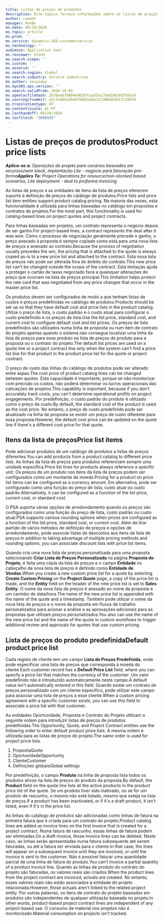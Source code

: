 ```yaml
---
title: Listas de preços de produtos
description: Este tópico fornece informações sobre as listas de preços nos preços do catálogo utilizados para propostas e contratos de projeto.
author: rumant
manager: AnnBe
ms.date: 09/18/2020
ms.topic: article
ms.prod: ''
ms.service: dynamics-365-customerservice
ms.technology: ''
audience: Application User
ms.reviewer: kfend
ms.search.scope: ''
ms.custom: ''
ms.assetid: ''
ms.search.region: Global
ms.search.industry: Service industries
ms.author: suvaidya
ms.dyn365.ops.version: ''
ms.search.validFrom: 2020-10-01
ms.openlocfilehash: 3570aeb78804e9b267caa55a27e02d6c8df9a5c6
ms.sourcegitcommit: a2c3cd49a3b667b8b5edaa31788b4b9b1f728d78
ms.translationtype: HT
ms.contentlocale: pt-PT
ms.lasthandoff: 09/28/2020
ms.locfileid: "3898185"
---
```

# <a name="product-price-lists"></a><span data-ttu-id="391c5-103">Listas de preços de produtos</span><span class="sxs-lookup"><span data-stu-id="391c5-103">Product price lists</span></span>

<span data-ttu-id="391c5-104">_**Aplica-se a:** Operações do projeto para cenários baseados em recursos/sem stock, implantação Lite - negócio para faturação pró-forma_</span><span class="sxs-lookup"><span data-stu-id="391c5-104">_**Applies To:** Project Operations for resource/non-stocked based scenarios, Lite deployment - deal to proforma invoicing_</span></span>

<span data-ttu-id="391c5-105">As listas de preços e as entidades de itens da lista de preços oferecem suporte à definição de preços do catálogo de produtos.</span><span class="sxs-lookup"><span data-stu-id="391c5-105">Price lists and price list item entities support product catalog pricing.</span></span> <span data-ttu-id="391c5-106">Na maioria das vezes, esta funcionalidade é utilizada para linhas baseadas no catálogo em propostas e contratos de projetos.</span><span class="sxs-lookup"><span data-stu-id="391c5-106">For the most part, this functionality is used for catalog-based lines on project quotes and project contracts.</span></span>

<span data-ttu-id="391c5-107">Para linhas baseadas em projetos, um contrato representa o negócio depois de ser ganho.</span><span class="sxs-lookup"><span data-stu-id="391c5-107">For project-based lines, a contract represents the deal after it was won.</span></span> <span data-ttu-id="391c5-108">Como o processo de negociação geralmente precede o ganho, o preço anexado à proposta é sempre copiado como está para uma nova lista de preços e anexado ao contrato.</span><span class="sxs-lookup"><span data-stu-id="391c5-108">Because the process of negotiation usually precedes the win, the pricing that is attached to the quote is always copied as-is to a new price list and attached to the contract.</span></span> <span data-ttu-id="391c5-109">Esta nova lista de preços não pode ser alterada fora do âmbito do contrato.</span><span class="sxs-lookup"><span data-stu-id="391c5-109">This new price list can't be changed outside the scope of the contract.</span></span> <span data-ttu-id="391c5-110">Esta limitação ajuda a proteger o cartão de taxas negociado face a quaisquer alterações de preço que ocorram na lista de preços principal.</span><span class="sxs-lookup"><span data-stu-id="391c5-110">This limitation helps protect the rate card that was negotiated from any price changes that occur in the master price list.</span></span>

<span data-ttu-id="391c5-111">Os produtos devem ser configurados de modo a que tenham listas de custos e preços predefinidas no catálogo de produtos.</span><span class="sxs-lookup"><span data-stu-id="391c5-111">Products should be set up so that they have default cost and price lists in the product catalog.</span></span> <span data-ttu-id="391c5-112">Utilize o preço de lista, o custo padrão e o custo atual para configurar o custo predefinido e os preços de lista.</span><span class="sxs-lookup"><span data-stu-id="391c5-112">Use the list price, standard cost, and current cost to configure default cost and list prices.</span></span> <span data-ttu-id="391c5-113">Os preços de lista predefinidos são utilizados numa linha de proposta ou num item de contrato do projeto apenas quando o sistema não consegue localizar uma linha da lista de preços para esse produto na lista de preços do produto para a proposta ou o contrato do projeto.</span><span class="sxs-lookup"><span data-stu-id="391c5-113">The default list prices are used on a quote line or a project contract line only when the system can't find a price list line for that product in the product price list for the quote or project contract.</span></span>

<span data-ttu-id="391c5-114">O preço de custo das linhas do catálogo de produtos pode ser alterado entre aspas.</span><span class="sxs-lookup"><span data-stu-id="391c5-114">The cost price of product catalog lines can be changed between quotes.</span></span> <span data-ttu-id="391c5-115">Esta capacidade é importante, porque se não monitorizar com precisão os custos, não poderá determinar os lucros operacionais das cativações de projetos.</span><span class="sxs-lookup"><span data-stu-id="391c5-115">This capability is important, because if you don't accurately track costs, you can't determine operational profits on project engagements.</span></span> <span data-ttu-id="391c5-116">Por predefinição, o custo padrão do produto é utilizado como o preço de custo.</span><span class="sxs-lookup"><span data-stu-id="391c5-116">By default, the standard cost of the product is used as the cost price.</span></span> <span data-ttu-id="391c5-117">No entanto, o preço de custo predefinido pode ser atualizado na linha de proposta se existir um preço de custo diferente para essa proposta.</span><span class="sxs-lookup"><span data-stu-id="391c5-117">However, the default cost price can be updated on the quote line if there's a different cost price for that quote.</span></span>

## <a name="price-list-items"></a><span data-ttu-id="391c5-118">Itens da lista de preços</span><span class="sxs-lookup"><span data-stu-id="391c5-118">Price list items</span></span>

<span data-ttu-id="391c5-119">Pode adicionar produtos de um catálogo de produtos a listas de preços diferentes.</span><span class="sxs-lookup"><span data-stu-id="391c5-119">You can add products from a product catalog to different price lists.</span></span> <span data-ttu-id="391c5-120">As linhas da lista de preços para produtos referenciam sempre uma unidade específica.</span><span class="sxs-lookup"><span data-stu-id="391c5-120">Price list lines for products always reference a specific unit.</span></span> <span data-ttu-id="391c5-121">Os preços de um produto nos itens da lista de preços podem ser configurados como um montante de moeda.</span><span class="sxs-lookup"><span data-stu-id="391c5-121">Pricing for a product on price list items can be configured as a currency amount.</span></span> <span data-ttu-id="391c5-122">Em alternativa, pode ser configurado como uma função do preço de lista, custo atual ou custo padrão.</span><span class="sxs-lookup"><span data-stu-id="391c5-122">Alternatively, it can be configured as a function of the list price, current cost, or standard cost.</span></span>

<span data-ttu-id="391c5-123">O PSA suporta várias opções de arredondamento quando os preços são configurados como uma função do preço de lista, custo padrão ou custo atual.</span><span class="sxs-lookup"><span data-stu-id="391c5-123">PSA supports various rounding options when prices are configured as a function of the list price, standard cost, or current cost.</span></span> <span data-ttu-id="391c5-124">Além de tirar partido de vários métodos de definição de preços e opções de arredondamento, pode associar listas de descontos aos itens da lista de preços.</span><span class="sxs-lookup"><span data-stu-id="391c5-124">In addition to taking advantage of multiple pricing methods and rounding options, you can associate discount lists with price list items.</span></span> 

<span data-ttu-id="391c5-125">Quando cria uma nova lista de preços personalizada para uma proposta selecionando **Criar Lista de Preços Personalizada** na página **Proposta do Projeto**, é feita uma cópia da lista de preços e o campo **Entidade** no cabeçalho da nova lista de preços é definido como **Entidade de Vendas**.</span><span class="sxs-lookup"><span data-stu-id="391c5-125">When you create a new custom price list for a quote by selecting **Create Custom Pricing** on the **Project Quote** page, a copy of the price list is made, and the **Entity** field on the header of the new price list is set to **Sales Entity**.</span></span> <span data-ttu-id="391c5-126">O nome da nova lista de preços é anexado ao nome da proposta e um carimbo de data/hora.</span><span class="sxs-lookup"><span data-stu-id="391c5-126">The name of the new price list is appended with the name of the quote and a timestamp.</span></span> <span data-ttu-id="391c5-127">Também pode utilizar o nome da nova lista de preços e o nome da proposta em fluxos de trabalho personalizados para acionar a análise e as aprovações adicionais para as propostas que utilizam preços personalizados.</span><span class="sxs-lookup"><span data-stu-id="391c5-127">You also can use the name of the new price list and the name of the quote in custom workflows to trigger additional review and approvals for quotes that use custom pricing.</span></span>

 
## <a name="default-product-price-list"></a><span data-ttu-id="391c5-128">Lista de preços do produto predefinida</span><span class="sxs-lookup"><span data-stu-id="391c5-128">Default product price list</span></span>
<span data-ttu-id="391c5-129">Cada registo de cliente tem um campo **Lista de Preços Predefinida**, onde pode especificar uma lista de preços que corresponda à moeda do cliente.</span><span class="sxs-lookup"><span data-stu-id="391c5-129">Each customer record has a **Default Price List** field, where you can specify a price list that matches the currency of the customer.</span></span> <span data-ttu-id="391c5-130">Um valor predefinido não é introduzido automaticamente neste campo.</span><span class="sxs-lookup"><span data-stu-id="391c5-130">A default value isn't automatically entered in this field.</span></span> <span data-ttu-id="391c5-131">Quando existe um contrato de preços personalizado com um cliente específico, pode utilizar este campo para associar uma lista de preços a esse cliente.</span><span class="sxs-lookup"><span data-stu-id="391c5-131">When a custom pricing agreement with a specific customer exists, you can use this field to associate a price list with that customer.</span></span>

<span data-ttu-id="391c5-132">As entidades Oportunidade, Proposta e Contrato do Projeto utilizam a seguinte ordem para introduzir listas de preços de produtos predefinidas.</span><span class="sxs-lookup"><span data-stu-id="391c5-132">The Opportunity, Quote, and Project Contract entities use the following order to enter default product price lists.</span></span> <span data-ttu-id="391c5-133">A mesma ordem é utilizada para as listas de preços do projeto.</span><span class="sxs-lookup"><span data-stu-id="391c5-133">The same order is used for project price lists.</span></span>

1.  <span data-ttu-id="391c5-134">Proposta</span><span class="sxs-lookup"><span data-stu-id="391c5-134">Quote</span></span>
2.  <span data-ttu-id="391c5-135">Oportunidade</span><span class="sxs-lookup"><span data-stu-id="391c5-135">Opportunity</span></span>
3.  <span data-ttu-id="391c5-136">Cliente</span><span class="sxs-lookup"><span data-stu-id="391c5-136">Customer</span></span>
4.  <span data-ttu-id="391c5-137">Definições globais</span><span class="sxs-lookup"><span data-stu-id="391c5-137">Global settings</span></span> 

<span data-ttu-id="391c5-138">Por predefinição, o campo **Produto** na linha de proposta lista todos os produtos ativos na lista de preços do produto da proposta.</span><span class="sxs-lookup"><span data-stu-id="391c5-138">By default, the **Product** field on the quote line lists all the active products in the product price list of the quote.</span></span> <span data-ttu-id="391c5-139">Se um produto tiver sido inativado, ou se for um produto de rascunho, o mesmo não está listado, mesmo que esteja na lista de preços.</span><span class="sxs-lookup"><span data-stu-id="391c5-139">If a product has been inactivated, or if it's a draft product, it isn't listed, even if it's in the price list.</span></span> 

<span data-ttu-id="391c5-140">As linhas do catálogo de produtos são adicionadas como linhas de fatura na primeira fatura que é criada para um contrato do projeto.</span><span class="sxs-lookup"><span data-stu-id="391c5-140">Product catalog lines are added as invoice lines on the first invoice that is created for a project contract.</span></span> <span data-ttu-id="391c5-141">Numa fatura de rascunho, essas linhas de fatura podem ser eliminadas.</span><span class="sxs-lookup"><span data-stu-id="391c5-141">On a draft invoice, those invoice lines can be deleted.</span></span> <span data-ttu-id="391c5-142">Neste caso, as linhas serão apresentadas numa fatura subsequente até serem faturadas, ou até a fatura ser enviada para o cliente.</span><span class="sxs-lookup"><span data-stu-id="391c5-142">In that case, the lines will appear on a subsequent invoice until they are invoiced, or until the invoice is sent to the customer.</span></span> <span data-ttu-id="391c5-143">Não é possível faturar uma quantidade parcial de uma linha de fatura do produto.</span><span class="sxs-lookup"><span data-stu-id="391c5-143">You can't invoice a partial quantity of a product invoice line.</span></span> <span data-ttu-id="391c5-144">Quando as linhas de produto do contrato do projeto são faturadas, os valores reais são criados.</span><span class="sxs-lookup"><span data-stu-id="391c5-144">When the product lines from the project contract are invoiced, actuals are created.</span></span> <span data-ttu-id="391c5-145">No entanto, esses valores reais não estão associados à entidade do projeto relacionada.</span><span class="sxs-lookup"><span data-stu-id="391c5-145">However, those actuals aren't linked to the related project entity.</span></span> <span data-ttu-id="391c5-146">Por outras palavras, os itens de contrato do projeto baseados em produtos são independentes de qualquer utilização baseada no projeto.</span><span class="sxs-lookup"><span data-stu-id="391c5-146">In other words, product-based project contract lines are independent of any project-based use.</span></span> <span data-ttu-id="391c5-147">O consumo de material nos projetos não é monitorizado.</span><span class="sxs-lookup"><span data-stu-id="391c5-147">Material consumption on projects isn't tracked.</span></span>
